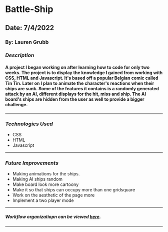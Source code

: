 # Battle-Ship

## Date: 7/4/2022

### By: Lauren Grubb


### ***Description***
#### A project I began working on after learning how to code for only two weeks. The project is to display the knowledge I gained from working with CSS, HTML and Javascript. It's based off a popular Belgian comic called Tin Tin. Later on I plan to animate the character's reactions when their ships are sunk. Some of the features it contains is a randomly generated attack by an AI, different displays for the hit, miss  and ship. The AI board's ships are hidden from the user as well to provide a bigger challenge.
***

### ***Technologies Used***
* CSS
* HTML
* Javascript
***

### ***Future Improvements***
* Making animations for the ships.
* Making AI ships random
* Make board look more cartoony
* Make it so that ships can occupy more than one gridsquare
* Work on the aesthetic of the page more
* Implement a two player mode



***

##### Workflow organizatiopn can be viewed [here](https://trello.com/b/3VT2q7R9/projects-1).
***